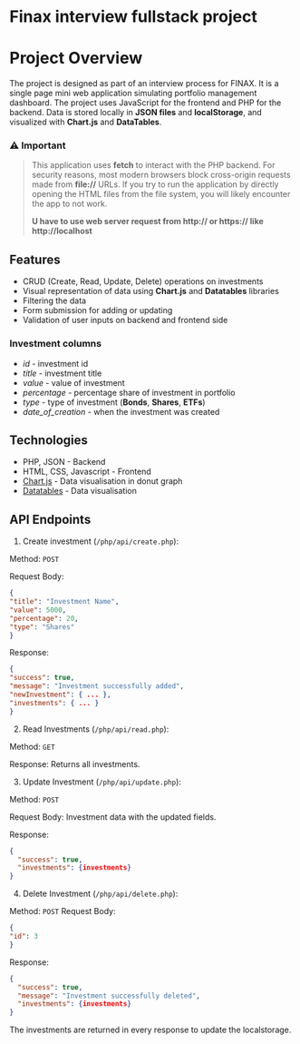 # Finax interview fullstack project

# Project Overview

The project is designed as part of an 
interview process for FINAX. 
It is a single page mini web application
simulating portfolio management dashboard.
The project uses JavaScript for the frontend and PHP for the backend.
Data is stored locally in **JSON files** and **localStorage**,
and visualized with **Chart.js** and **DataTables**.


### ⚠️  Important
> This application uses **fetch** to interact with the PHP backend.
> For security reasons, most modern browsers block cross-origin
> requests made from **file://** URLs. 
> If you try to run the application by directly opening the HTML files
> from the file system, you will likely encounter the app to not work.
> 
> **U have to use web server request from http:// or https://
> like http://localhost** 

## Features

- CRUD (Create, Read, Update, Delete) operations on investments
- Visual representation of data using **Chart.js**
  and **Datatables** libraries
- Filtering the data
- Form submission for adding or updating
- Validation of user inputs on backend and frontend side

### Investment columns

- *id* - investment id
- *title* - investment title
- *value* - value of investment
- *percentage* - percentage share of investment in portfolio
- *type* - type of investment (**Bonds**, **Shares**, **ETFs**)
- *date_of_creation* - when the investment was created


## Technologies

- PHP, JSON - Backend
- HTML, CSS, Javascript - Frontend
- [Chart.js](https://www.chartjs.org/) - Data visualisation in donut graph
- [Datatables](https://datatables.net/) - Data visualisation


## API Endpoints

1. Create investment (`/php/api/create.php`):

Method: `POST`

Request Body:

```json
{
"title": "Investment Name",
"value": 5000,
"percentage": 20,
"type": "Shares"
}
```
Response:

```json
{
"success": true,
"message": "Investment successfully added",
"newInvestment": { ... },
"investments": { ... }
}
```

2. Read Investments (`/php/api/read.php`):

Method: `GET`

Response: Returns all investments.

3. Update Investment (`/php/api/update.php`):

Method: `POST`

Request Body: Investment data with the updated fields.

Response:
```json
{
  "success": true,
  "investments": {investments}
}
```

4. Delete Investment (`/php/api/delete.php`):

Method: `POST`
Request Body:

```json
{
"id": 3
}
```

Response:

```json
{
  "success": true, 
  "message": "Investment successfully deleted", 
  "investments": {investments}
}
```

The investments are returned in every 
response to update the localstorage.